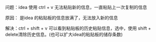 问题：idea 使用 ctrl + v 无法粘贴新的信息，一直粘贴上一次复制的信息

原因： 是idea 的粘贴板的信息放满了，无法放入新的信息

解决：ctrl + shift + v 可以看到粘贴板的历史粘贴信息，选中，使用 shift + delete清除历史信息。(也可以扩大idea的粘贴板的储存条数)

